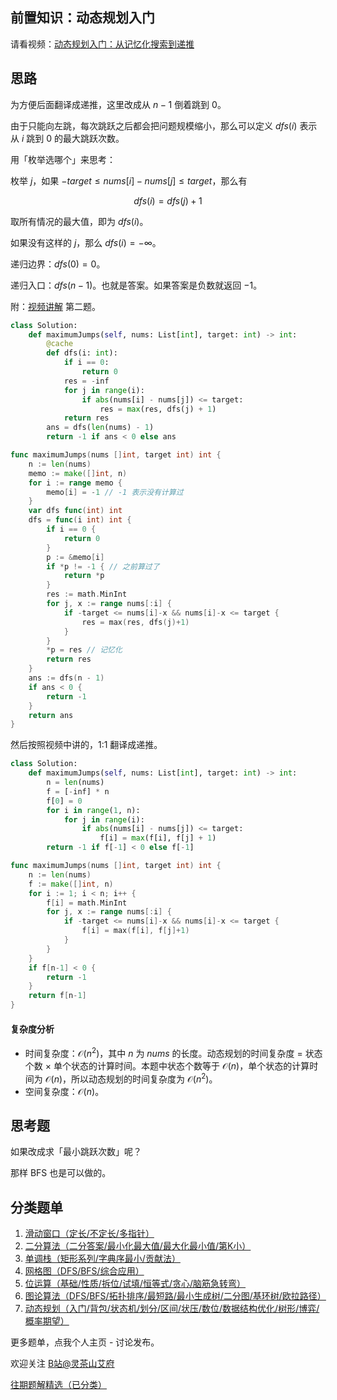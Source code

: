 ## 前置知识：动态规划入门

请看视频：[动态规划入门：从记忆化搜索到递推](https://www.bilibili.com/video/BV1Xj411K7oF/)

## 思路

为方便后面翻译成递推，这里改成从 $n-1$ 倒着跳到 $0$。

由于只能向左跳，每次跳跃之后都会把问题规模缩小，那么可以定义 $\textit{dfs}(i)$ 表示从 $i$ 跳到 $0$ 的最大跳跃次数。

用「枚举选哪个」来思考：

枚举 $j$，如果 $-\textit{target}\le \textit{nums}[i]-\textit{nums}[j] \le \textit{target}$，那么有

$$
\textit{dfs}(i) = \textit{dfs}(j) + 1
$$

取所有情况的最大值，即为 $\textit{dfs}(i)$。

如果没有这样的 $j$，那么 $\textit{dfs}(i) = -\infty$。

递归边界：$\textit{dfs}(0)=0$。

递归入口：$\textit{dfs}(n-1)$。也就是答案。如果答案是负数就返回 $-1$。

附：[视频讲解](https://www.bilibili.com/video/BV1XW4y1f7Wv/) 第二题。

```py [sol-Python3]
class Solution:
    def maximumJumps(self, nums: List[int], target: int) -> int:
        @cache
        def dfs(i: int):
            if i == 0:
                return 0
            res = -inf
            for j in range(i):
                if abs(nums[i] - nums[j]) <= target:
                    res = max(res, dfs(j) + 1)
            return res
        ans = dfs(len(nums) - 1)
        return -1 if ans < 0 else ans
```

```go [sol-Go]
func maximumJumps(nums []int, target int) int {
	n := len(nums)
	memo := make([]int, n)
	for i := range memo {
		memo[i] = -1 // -1 表示没有计算过
	}
	var dfs func(int) int
	dfs = func(i int) int {
		if i == 0 {
			return 0
		}
		p := &memo[i]
		if *p != -1 { // 之前算过了
			return *p
		}
		res := math.MinInt
		for j, x := range nums[:i] {
			if -target <= nums[i]-x && nums[i]-x <= target {
				res = max(res, dfs(j)+1)
			}
		}
		*p = res // 记忆化
		return res
	}
	ans := dfs(n - 1)
	if ans < 0 {
		return -1
	}
	return ans
}
```

然后按照视频中讲的，1:1 翻译成递推。

```py [sol-Python3]
class Solution:
    def maximumJumps(self, nums: List[int], target: int) -> int:
        n = len(nums)
        f = [-inf] * n
        f[0] = 0
        for i in range(1, n):
            for j in range(i):
                if abs(nums[i] - nums[j]) <= target:
                    f[i] = max(f[i], f[j] + 1)
        return -1 if f[-1] < 0 else f[-1]
```

```go [sol-Go]
func maximumJumps(nums []int, target int) int {
	n := len(nums)
	f := make([]int, n)
	for i := 1; i < n; i++ {
		f[i] = math.MinInt
		for j, x := range nums[:i] {
			if -target <= nums[i]-x && nums[i]-x <= target {
				f[i] = max(f[i], f[j]+1)
			}
		}
	}
	if f[n-1] < 0 {
		return -1
	}
	return f[n-1]
}
```

#### 复杂度分析

- 时间复杂度：$\mathcal{O}(n^2)$，其中 $n$ 为 $\textit{nums}$ 的长度。动态规划的时间复杂度 $=$ 状态个数 $\times$ 单个状态的计算时间。本题中状态个数等于 $\mathcal{O}(n)$，单个状态的计算时间为 $\mathcal{O}(n)$，所以动态规划的时间复杂度为 $\mathcal{O}(n^2)$。
- 空间复杂度：$\mathcal{O}(n)$。

## 思考题

如果改成求「最小跳跃次数」呢？

那样 BFS 也是可以做的。

## 分类题单

1. [滑动窗口（定长/不定长/多指针）](https://leetcode.cn/circle/discuss/0viNMK/)
2. [二分算法（二分答案/最小化最大值/最大化最小值/第K小）](https://leetcode.cn/circle/discuss/SqopEo/)
3. [单调栈（矩形系列/字典序最小/贡献法）](https://leetcode.cn/circle/discuss/9oZFK9/)
4. [网格图（DFS/BFS/综合应用）](https://leetcode.cn/circle/discuss/YiXPXW/)
5. [位运算（基础/性质/拆位/试填/恒等式/贪心/脑筋急转弯）](https://leetcode.cn/circle/discuss/dHn9Vk/)
6. [图论算法（DFS/BFS/拓扑排序/最短路/最小生成树/二分图/基环树/欧拉路径）](https://leetcode.cn/circle/discuss/01LUak/)
7. [动态规划（入门/背包/状态机/划分/区间/状压/数位/数据结构优化/树形/博弈/概率期望）](https://leetcode.cn/circle/discuss/tXLS3i/)

更多题单，点我个人主页 - 讨论发布。

欢迎关注 [B站@灵茶山艾府](https://space.bilibili.com/206214)

[往期题解精选（已分类）](https://github.com/EndlessCheng/codeforces-go/blob/master/leetcode/SOLUTIONS.md)
